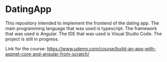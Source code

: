 # DatingApp 

This repository intended to implement the frontend of the dating app. The main programming language that was used is typescript. 
The framework that was used is Angular. The IDE that was used is Visual Studio Code. The project is still in progress.

Link for the course: 
https://www.udemy.com/course/build-an-app-with-aspnet-core-and-angular-from-scratch/
